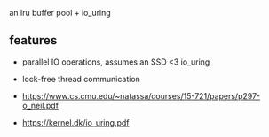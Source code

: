 an lru buffer pool + io_uring

## features
- parallel IO operations, assumes an SSD <3 io_uring
- lock-free thread communication

- https://www.cs.cmu.edu/~natassa/courses/15-721/papers/p297-o_neil.pdf
- https://kernel.dk/io_uring.pdf
